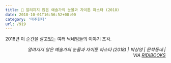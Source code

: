 ```yaml
---
title: 📖 알려지지 않은 예술가의 눈물과 자이툰 파스타 (2018)
date: 2018-10-01T16:56:52+00:00
category: '마주한다'
url: /919
---
```


2018년 이 순간을 살고있는 여러 닉네임들의 이야기 조각.

<p style="text-align:right">
  <em>알려지지 않은 예술가의 눈물과 자이툰 파스타 (2018) | 박상영</em><em>&nbsp;| 문학동네 | VIA&nbsp;<a href="http://ridibooks.com" target="_blank" rel="noreferrer noopener">RIDIBOOKS</a></em>
</p>